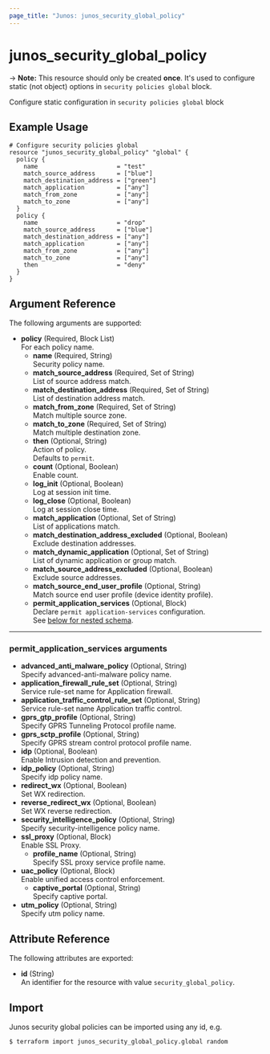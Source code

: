 ```yaml
---
page_title: "Junos: junos_security_global_policy"
---
```


# junos_security_global_policy

-> **Note:** This resource should only be created **once**.
It's used to configure static (not object) options in `security policies global` block.

Configure static configuration in `security policies global` block

## Example Usage

```hcl
# Configure security policies global
resource "junos_security_global_policy" "global" {
  policy {
    name                      = "test"
    match_source_address      = ["blue"]
    match_destination_address = ["green"]
    match_application         = ["any"]
    match_from_zone           = ["any"]
    match_to_zone             = ["any"]
  }
  policy {
    name                      = "drop"
    match_source_address      = ["blue"]
    match_destination_address = ["any"]
    match_application         = ["any"]
    match_from_zone           = ["any"]
    match_to_zone             = ["any"]
    then                      = "deny"
  }
}
```

## Argument Reference

The following arguments are supported:

- **policy** (Required, Block List)  
  For each policy name.
  - **name** (Required, String)  
    Security policy name.
  - **match_source_address** (Required, Set of String)  
    List of source address match.
  - **match_destination_address** (Required, Set of String)  
    List of destination address match.
  - **match_from_zone** (Required, Set of String)  
    Match multiple source zone.
  - **match_to_zone** (Required, Set of String)  
    Match multiple destination zone.
  - **then** (Optional, String)  
    Action of policy.  
    Defaults to `permit`.
  - **count** (Optional, Boolean)  
    Enable count.
  - **log_init** (Optional, Boolean)  
    Log at session init time.
  - **log_close** (Optional, Boolean)  
    Log at session close time.
  - **match_application** (Optional, Set of String)  
    List of applications match.
  - **match_destination_address_excluded** (Optional, Boolean)  
    Exclude destination addresses.
  - **match_dynamic_application** (Optional, Set of String)  
    List of dynamic application or group match.
  - **match_source_address_excluded** (Optional, Boolean)  
    Exclude source addresses.
  - **match_source_end_user_profile** (Optional, String)  
    Match source end user profile (device identity profile).
  - **permit_application_services** (Optional, Block)  
    Declare `permit application-services` configuration.  
    See [below for nested schema](#permit_application_services-arguments).

---

### permit_application_services arguments

- **advanced_anti_malware_policy** (Optional, String)  
  Specify advanced-anti-malware policy name.
- **application_firewall_rule_set** (Optional, String)  
  Service rule-set name for Application firewall.
- **application_traffic_control_rule_set** (Optional, String)  
  Service rule-set name Application traffic control.
- **gprs_gtp_profile** (Optional, String)  
  Specify GPRS Tunneling Protocol profile name.
- **gprs_sctp_profile** (Optional, String)  
  Specify GPRS stream control protocol profile name.
- **idp** (Optional, Boolean)  
  Enable Intrusion detection and prevention.
- **idp_policy** (Optional, String)  
  Specify idp policy name.
- **redirect_wx** (Optional, Boolean)  
  Set WX redirection.
- **reverse_redirect_wx** (Optional, Boolean)  
  Set WX reverse redirection.
- **security_intelligence_policy** (Optional, String)  
  Specify security-intelligence policy name.
- **ssl_proxy** (Optional, Block)  
  Enable SSL Proxy.
  - **profile_name** (Optional, String)  
    Specify SSL proxy service profile name.
- **uac_policy** (Optional, Block)  
  Enable unified access control enforcement.
  - **captive_portal** (Optional, String)  
    Specify captive portal.
- **utm_policy** (Optional, String)  
  Specify utm policy name.

## Attribute Reference

The following attributes are exported:

- **id** (String)  
  An identifier for the resource with value `security_global_policy`.

## Import

Junos security global policies can be imported using any id, e.g.

```shell
$ terraform import junos_security_global_policy.global random
```
